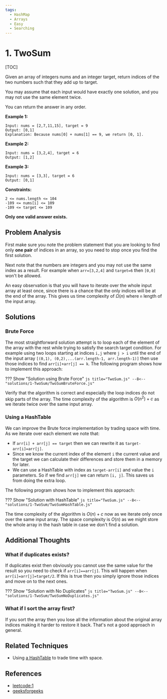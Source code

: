```yaml
---
tags:
  - HashMap
  - Arrays
  - Easy
  - Searching
---
```


# 1. TwoSum

[TOC]

Given an array of integers nums and an integer target, return indices of the two numbers such that they add up to target.

You may assume that each input would have exactly one solution, and you may not use the same element twice.

You can return the answer in any order.

**Example 1:**
```
Input: nums = [2,7,11,15], target = 9
Output: [0,1]
Explanation: Because nums[0] + nums[1] == 9, we return [0, 1].
```
**Example 2:**
```
Input: nums = [3,2,4], target = 6
Output: [1,2]
```
**Example 3:**
```
Input: nums = [3,3], target = 6
Output: [0,1]
```

**Constraints:**
```
2 <= nums.length <= 104
-109 <= nums[i] <= 109
-109 <= target <= 109
```

**Only one valid answer exists.**

## Problem Analysis

First make sure you note the problem statement that you are looking to find only **one pair** of indices in an array, so you need to stop once you find the first solution.

Next note that the numbers are integers and you may not use the same index as a result. For example when `arr=[3,2,4]` and `target=6` then `[0,0]` won't be allowed.

An easy observation is that you will have to iterate over the whole input array at least once, since there is a chance that the only indices will be at the end of the array. This gives us time complexity of $\Omega(n)$ where `n` length of the input array.

## Solutions

### Brute Force
The most straightforward solution attempt is to loop each of the element of the array with the rest while trying to satisfy the search target condition. For example using two loops starting at indices `i,j` where `j > i` until the end of the input array `[(0,1), (0,2),...(arr.length-1, arr.length-1)]` then use those indices to find `arr[i]+arr[j] == k`. The following program shows how to implement this approach:

??? Show "Solution using Brute Force"
    ```js title="TwoSum.js"
    --8<-- "solutions/1-TwoSum/TwoSumBruteForce.js"
    ```

Verify that the algorithm is correct and especially the loop indices do not skip parts of the array. The time complexity of the algorithm is $O(n^2)+c$ as we iterate twice over the same input array.

### Using a HashTable

We can improve the Brute force implementation by trading space with time. As we iterate over each element we note that:

- If `arr[i] + arr[j] == target` then we can rewrite it as `target-arr[i]=arr[j]`.
- Since we know the current index of the element `i` the current value and the target we can calculate their differences and store them in a memory for later. 
- We can use a HashTable with index as `target-arr[i]` and value the `i` parameters. So if we find `arr[j]` we can return `[i, j]`. This saves us from doing the extra loop.
 
The following program shows how to implement this approach:

??? Show "Solution with HashTable"
    ```js title="TwoSum.js"
    --8<-- "solutions/1-TwoSum/TwoSumHashTable.js"
    ```

The time complexity of the algorithm is $O(n)+c$ now as we iterate only once over the same input array. The space complexity is $O(n)$ as we might store the whole array in the hash table in case we don't find a solution.

## Additional Thoughts

### What if duplicates exists?

If duplicates exist then obviously you cannot use the same value for the result so you need to check if `arr[i]==arr[j]`. This will happen when `arr[i]=arr[j]=target/2`. If this is true then you simply ignore those indices and move on to the next ones.

??? Show "Solution with No Duplicates"
    ```js title="TwoSum.js"
    --8<-- "solutions/1-TwoSum/TwoSumNoDuplicates.js"
    ```

### What if I sort the array first?

If you sort the array then you lose all the information about the original array indices making it harder to restore it back. That's not a good approach in general.

## Related Techniques

* Using [a HashTable](/techniques/#2-consider-trading-time-with-space) to trade time with space.

## References
* [leetcode:1](https://leetcode.com/problems/two-sum/)
* [geeksforgeeks](https://www.geeksforgeeks.org/given-an-array-a-and-a-number-x-check-for-pair-in-a-with-sum-as-x/)